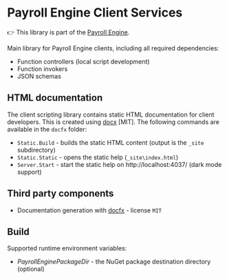 # Payroll Engine Client Services
👉 This library is part of the [Payroll Engine](https://github.com/Payroll-Engine/PayrollEngine/wiki).

Main library for Payroll Engine clients, including all required dependencies:
- Function controllers (local script development)
- Function invokers
- JSON schemas

## HTML documentation
The client scripting library contains static HTML documentation for client developers. This is created using [docx](https://github.com/dotnet/docfx) [MIT]. The following commands are available in the `docfx` folder:
- `Static.Build` - builds the static HTML content (output is the `_site` subdirectory)
- `Static.Static` - opens the static help (`_site\index.html`)
- `Server.Start` - start the static help on http://localhost:4037/ (dark mode support)

## Third party components
- Documentation generation with [docfx](https://github.com/dotnet/docfx/) - license `MIT`

## Build
Supported runtime environment variables:
- *PayrollEnginePackageDir* - the NuGet package destination directory (optional)